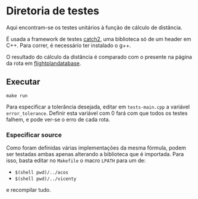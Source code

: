 # Diretoria de testes

Aqui encontram-se os testes unitários à função de cálculo de distância.

É usada a framework de testes [catch2](https://github.com/catchorg/Catch2), uma biblioteca só de um header em C++. Para correr, é necessário ter instalado o g++.

O resultado do cálculo da distância é comparado com o presente na página da rota em [flightplandatabase](flightplandatabase.com).

## Executar

```
make run
```

Para especificar a tolerância desejada, editar em `tests-main.cpp` a variável `error_tolerance`. Definir esta variável com 0 fará com que todos os testes falhem, e pode ver-se o erro de cada rota.

### Especificar source

Como foram definidas várias implementações da mesma fórmula, podem ser testadas ambas apenas alterando a biblioteca que é importada. Para isso, basta editar no `Makefile` o macro `LPATH` para um de:
+ `$(shell pwd)/../acos`
+ `$(shell pwd)/../vicenty`

e recompilar tudo. 

